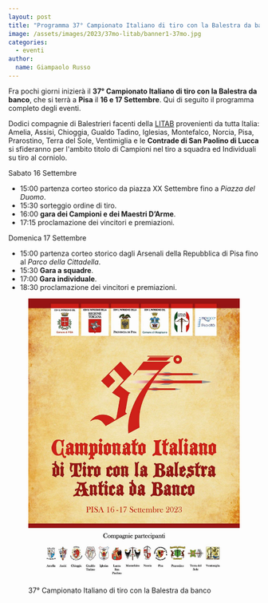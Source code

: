 ```yaml
---
layout: post
title: "Programma 37° Campionato Italiano di tiro con la Balestra da banco"
image: /assets/images/2023/37mo-litab/banner1-37mo.jpg
categories: 
  - eventi
author:
  name: Giampaolo Russo
---
```


Fra pochi giorni inizierà il **37° Campionato Italiano di tiro con la Balestra da banco**, che si terrà a **Pisa** il **16 e 17 Settembre**.
Qui di seguito il programma completo degli eventi.

<!-- more -->

Dodici compagnie di Balestrieri facenti della [LITAB](https://www.litab.net/) provenienti da tutta Italia: Amelia, Assisi, Chioggia, Gualdo Tadino, Iglesias, Montefalco, Norcia, Pisa, Prarostino, Terra del Sole, Ventimiglia e le **Contrade di San Paolino di Lucca** si sfideranno per l'ambito titolo di Campioni nel tiro a squadra ed Individuali su tiro al corniolo.

Sabato 16 Settembre

* 15:00 partenza corteo storico da piazza XX Settembre fino a *Piazza del Duomo*.
* 15:30 sorteggio ordine di tiro.
* 16:00 **gara dei Campioni e dei Maestri D’Arme**.
* 17:15 proclamazione dei vincitori e premiazioni.

Domenica 17 Settembre

* 15:00 partenza corteo storico dagli Arsenali della Repubblica di Pisa fino al *Parco della Cittadella*.
* 15:30 **Gara a squadre**.
* 17:00 **Gara individuale**.
* 18:30 proclamazione dei vincitori e premiazioni.

<figure class="align-center">
    <img src="/assets/images/2023/37mo-litab/banner2-37mo.jpg" alt="37° Campionato Italiano di tiro con la Balestra da banco - locandina">
  <figcaption>37° Campionato Italiano di tiro con la Balestra da banco</figcaption>
</figure>
